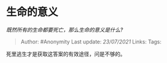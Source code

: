 # 生命的意义
*既然所有的生命都要死亡，那么生命的意义是什么?*

> Author: #Anonymity
Last update: *23/07/2021* 
Links: 
Tags:  

 
死里逃生才是获取这答案的有效途径，问是不够的。



